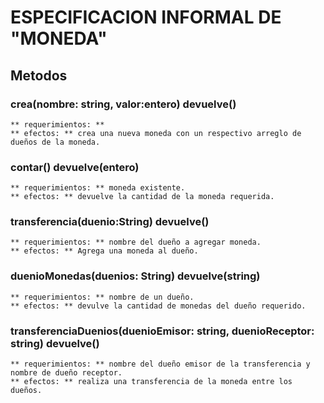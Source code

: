 # ESPECIFICACION INFORMAL DE "MONEDA" 

##  Metodos 

### crea(nombre: string, valor:entero) devuelve()
	** requerimientos: ** 
	** efectos: ** crea una nueva moneda con un respectivo arreglo de dueños de la moneda. 

### contar() devuelve(entero)
	** requerimientos: ** moneda existente. 
	** efectos: ** devuelve la cantidad de la moneda requerida.

### transferencia(duenio:String) devuelve()
	** requerimientos: ** nombre del dueño a agregar moneda. 
	** efectos: ** Agrega una moneda al dueño. 

### duenioMonedas(duenios: String) devuelve(string)
	** requerimientos: ** nombre de un dueño. 
	** efectos: ** devulve la cantidad de monedas del dueño requerido. 

### transferenciaDuenios(duenioEmisor: string, duenioReceptor: string) devuelve()
	** requerimientos: ** nombre del dueño emisor de la transferencia y nombre de dueño receptor. 
	** efectos: ** realiza una transferencia de la moneda entre los dueños. 



